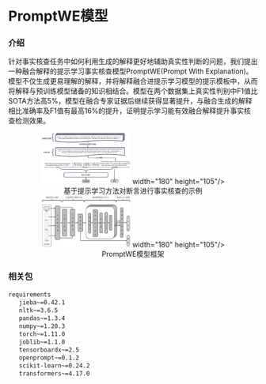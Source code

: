 # PromptWE模型



### 介绍

针对事实核查任务中如何利用生成的解释更好地辅助真实性判断的问题，我们提出一种融合解释的提示学习事实核查模型PromptWE(Prompt With Explanation)。模型不仅生成更易理解的解释，并将解释融合进提示学习模型的提示模板中，从而将解释与预训练模型储备的知识相结合。模型在两个数据集上真实性判别中F1值比SOTA方法高5%，模型在融合专家证据后继续获得显著提升，与融合生成的解释相比准确率及F1值有最高16%的提升，证明提示学习能有效融合解释提升事实核查检测效果。

<div align=center>
<img src="https://github.com/nievuelo/promptwe/blob/master/img/example.png" width="180" height="105"> width="180" height="105"/>
</div>

<center> 基于提示学习方法对断言进行事实核查的示例</center>

<div align=center>
<img src="https://github.com/nievuelo/promptwe/blob/master/img/promptwestructure.png" width="180" height="105"> width="180" height="105"/>
</div>
<center> PromptWE模型框架</center>


###  相关包

```python3
requirements
​	jieba~=0.42.1
​	nltk~=3.6.5
​	pandas~=1.3.4
​	numpy~=1.20.3
​	torch~=1.11.0
​	joblib~=1.1.0
​	tensorboardx~=2.5
​	openprompt~=0.1.2
​	scikit-learn~=0.24.2
​	transformers~=4.17.0
```


